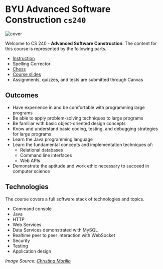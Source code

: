 # BYU **Advanced Software Construction** `cs240`

![cover](https://github.com/softwareconstruction240/.github/blob/main/profile/softwareconstructioncover.jpg?raw=true)

Welcome to CS 240 - **Advanced Software Construction**. The content for this course is represented by the following parts.

- [Instruction](https://github.com/softwareconstruction240/.github/blob/main/profile/modules.md#readme)
- Spelling Corrector
- [Chess](https://github.com/softwareconstruction240/.github/blob/main/profile/chess/chess.md#readme)
- [Course slides](https://github.com/softwareconstruction240/.github/blob/main/profile/slides.md#readme)
- Assignments, quizzes, and tests are submitted through Canvas

## Outcomes

- Have experience in and be comfortable with programming large programs
- Be able to apply problem-solving techniques to large programs
- Be familiar with basic object-oriented design concepts
- Know and understand basic coding, testing, and debugging strategies for large programs
- Learn the Java programming language
- Learn the fundamental concepts and implementation techniques of:
  - Relational databases
  - Command line interfaces
  - Web APIs
- Demonstrate the aptitude and work ethic necessary to succeed in computer science

## Technologies

The course covers a full software stack of technologies and topics.

- Command console
- Java
- HTTP
- Web Services
- Data Services demonstrated with MySQL
- Realtime peer to peer interaction with WebSocket
- Security
- Testing
- Application design

_Image Source: [Christina Morillo](https://www.pexels.com/photo/close-up-photo-of-person-typing-on-laptop-1181675/)_
